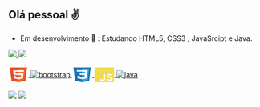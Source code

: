## Olá pessoal ✌️

-  Em desenvolvimento 🚀 : Estudando HTML5, CSS3 , JavaSrcipt e Java.

<div>
   <a href="https://github.com/ReginaldoGabarra">
   <img  height="180em" src="https://github-readme-stats.vercel.app/api/top-langs/?username=ReginaldoGabarra&layout=compact&langs_count=6&theme=dark"/>
   <img  height="180em" src="https://github-readme-stats.vercel.app/api?username=ReginaldoGabarra&show_icons=true&hide=contribs,prs&cache_seconds=86400&theme=github_dark"/>
</div>
<div style="display: inline_block"><br>
  <img align="center" alt="html5" height="30" width="40" src="https://raw.githubusercontent.com/devicons/devicon/master/icons/html5/html5-original.svg">
  <img align="center" alt="bootstrap" height="35" width="40" src="https://cdn.jsdelivr.net/gh/devicons/devicon/icons/bootstrap/bootstrap-original.svg" />
  <img align="center" alt="css3" height="30" width="40" src="https://raw.githubusercontent.com/devicons/devicon/master/icons/css3/css3-original.svg">
   <img align="center" alt="javascript" height="30" width="40" src="https://raw.githubusercontent.com/devicons/devicon/master/icons/javascript/javascript-plain.svg">
   <img align="center" alt="java" height="30" width="40" src="https://cdn.jsdelivr.net/gh/devicons/devicon/icons/java/java-original.svg">
</div>

<br>

<div> 
 <a href="https://www.linkedin.com/in/reginaldo-gabarra-40338422b/" target="_blank"><img src="https://img.shields.io/badge/-LinkedIn-%230077B5?style=for-the-badge&logo=linkedin&logoColor=white" target="_blank"></a> 
  <a href = "mailto:reginaldoberndes@gmail.com"><img src="https://img.shields.io/badge/-Gmail-%23333?style=for-the-badge&logo=gmail&logoColor=white" target="_blank"></a>
</div>
